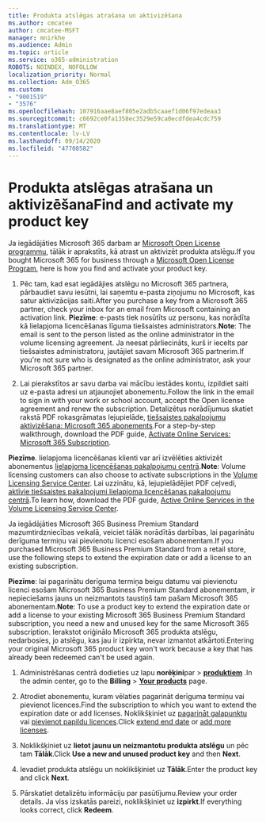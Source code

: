 ```yaml
---
title: Produkta atslēgas atrašana un aktivizēšana
ms.author: cmcatee
author: cmcatee-MSFT
manager: mnirkhe
ms.audience: Admin
ms.topic: article
ms.service: o365-administration
ROBOTS: NOINDEX, NOFOLLOW
localization_priority: Normal
ms.collection: Adm_O365
ms.custom:
- "9001519"
- "3576"
ms.openlocfilehash: 107916aae8aef805e2adb5caaef1d06f97edeaa3
ms.sourcegitcommit: c6692ce0fa1358ec3529e59ca0ecdfdea4cdc759
ms.translationtype: MT
ms.contentlocale: lv-LV
ms.lasthandoff: 09/14/2020
ms.locfileid: "47708582"
---
```

# <a name="find-and-activate-my-product-key"></a><span data-ttu-id="9a4a7-102">Produkta atslēgas atrašana un aktivizēšana</span><span class="sxs-lookup"><span data-stu-id="9a4a7-102">Find and activate my product key</span></span>

<span data-ttu-id="9a4a7-103">Ja iegādājāties Microsoft 365 darbam ar [Microsoft Open License programmu](https://go.microsoft.com/fwlink/p/?LinkID=613298), tālāk ir aprakstīts, kā atrast un aktivizēt produkta atslēgu.</span><span class="sxs-lookup"><span data-stu-id="9a4a7-103">If you bought Microsoft 365 for business through a [Microsoft Open License Program](https://go.microsoft.com/fwlink/p/?LinkID=613298), here is how you find and activate your product key.</span></span>

1. <span data-ttu-id="9a4a7-104">Pēc tam, kad esat iegādājies atslēgu no Microsoft 365 partnera, pārbaudiet savu iesūtni, lai saņemtu e-pasta ziņojumu no Microsoft, kas satur aktivizācijas saiti.</span><span class="sxs-lookup"><span data-stu-id="9a4a7-104">After you purchase a key from a Microsoft 365 partner, check your inbox for an email from Microsoft containing an activation link.</span></span>  <span data-ttu-id="9a4a7-105">**Piezīme**: e-pasts tiek nosūtīts uz personu, kas norādīta kā lielapjoma licencēšanas līguma tiešsaistes administrators.</span><span class="sxs-lookup"><span data-stu-id="9a4a7-105">**Note**: The email is sent to the person listed as the online administrator in the volume licensing agreement.</span></span>  <span data-ttu-id="9a4a7-106">Ja neesat pārliecināts, kurš ir iecelts par tiešsaistes administratoru, jautājiet savam Microsoft 365 partnerim.</span><span class="sxs-lookup"><span data-stu-id="9a4a7-106">If you're not sure who is designated as the online administrator, ask your Microsoft 365 partner.</span></span>

2. <span data-ttu-id="9a4a7-107">Lai pierakstītos ar savu darba vai mācību iestādes kontu, izpildiet saiti uz e-pasta adresi un atjaunojiet abonementu.</span><span class="sxs-lookup"><span data-stu-id="9a4a7-107">Follow the link in the email to sign in with your work or school account, accept the Open license agreement and renew the subscription.</span></span>  <span data-ttu-id="9a4a7-108">Detalizētus norādījumus skatiet rakstā PDF rokasgrāmatas lejupielāde, [tiešsaistes pakalpojumu aktivizēšana: Microsoft 365 abonements](https://go.microsoft.com/fwlink/p/?LinkId=618100).</span><span class="sxs-lookup"><span data-stu-id="9a4a7-108">For a step-by-step walkthrough, download the PDF guide, [Activate Online Services: Microsoft 365 Subscription](https://go.microsoft.com/fwlink/p/?LinkId=618100).</span></span> 

<span data-ttu-id="9a4a7-109">**Piezīme**. lielapjoma licencēšanas klienti var arī izvēlēties aktivizēt abonementus [lielapjoma licencēšanas pakalpojumu centrā](https://go.microsoft.com/fwlink/p/?LinkID=282016).</span><span class="sxs-lookup"><span data-stu-id="9a4a7-109">**Note**: Volume licensing customers can also choose to activate subscriptions in the [Volume Licensing Service Center](https://go.microsoft.com/fwlink/p/?LinkID=282016).</span></span>  <span data-ttu-id="9a4a7-110">Lai uzzinātu, kā, lejupielādējiet PDF ceļvedi, [aktīvie tiešsaistes pakalpojumi lielapjoma licencēšanas pakalpojumu centrā](https://go.microsoft.com/fwlink/p/?LinkId=618096).</span><span class="sxs-lookup"><span data-stu-id="9a4a7-110">To learn how, download the PDF guide, [Active Online Services in the Volume Licensing Service Center](https://go.microsoft.com/fwlink/p/?LinkId=618096).</span></span>

<span data-ttu-id="9a4a7-111">Ja iegādājāties Microsoft 365 Business Premium Standard mazumtirdzniecības veikalā, veiciet tālāk norādītās darbības, lai pagarinātu derīguma termiņu vai pievienotu licenci esošam abonementam.</span><span class="sxs-lookup"><span data-stu-id="9a4a7-111">If you purchased Microsoft 365 Business Premium Standard from a retail store, use the following steps to extend the expiration date or add a license to an existing subscription.</span></span>

<span data-ttu-id="9a4a7-112">**Piezīme**: lai pagarinātu derīguma termiņa beigu datumu vai pievienotu licenci esošam Microsoft 365 Business Premium Standard abonementam, ir nepieciešams jauns un neizmantots taustiņš tam pašam Microsoft 365 abonementam.</span><span class="sxs-lookup"><span data-stu-id="9a4a7-112">**Note**: To use a product key to extend the expiration date or add a license to your existing Microsoft 365 Business Premium Standard subscription, you need a new and unused key for the same Microsoft  365 subscription.</span></span>  <span data-ttu-id="9a4a7-113">Ierakstot oriģinālo Microsoft 365 produkta atslēgu, nedarbosies, jo atslēgu, kas jau ir izpirkta, nevar izmantot atkārtoti.</span><span class="sxs-lookup"><span data-stu-id="9a4a7-113">Entering your original Microsoft  365 product key won't work because a key that has already been redeemed can't be used again.</span></span>

1. <span data-ttu-id="9a4a7-114">Administrēšanas centrā dodieties uz lapu **norēķini**par  >  **[produktiem](https://go.microsoft.com/fwlink/p/?linkid=842054)** .</span><span class="sxs-lookup"><span data-stu-id="9a4a7-114">In the admin center, go to the **Billing** > **[Your products](https://go.microsoft.com/fwlink/p/?linkid=842054)** page.</span></span>

2. <span data-ttu-id="9a4a7-115">Atrodiet abonementu, kuram vēlaties pagarināt derīguma termiņu vai pievienot licences.</span><span class="sxs-lookup"><span data-stu-id="9a4a7-115">Find the subscription to which you want to extend the expiration date or add licenses.</span></span>  <span data-ttu-id="9a4a7-116">Noklikšķiniet uz [pagarināt galapunktu](https://go.microsoft.com/fwlink/p/?linkid=842054) vai [pievienot papildu licences](https://go.microsoft.com/fwlink/p/?linkid=842054).</span><span class="sxs-lookup"><span data-stu-id="9a4a7-116">Click [extend end date](https://go.microsoft.com/fwlink/p/?linkid=842054) or [add more licenses](https://go.microsoft.com/fwlink/p/?linkid=842054).</span></span>

3. <span data-ttu-id="9a4a7-117">Noklikšķiniet uz **lietot jaunu un neizmantotu produkta atslēgu** un pēc tam **Tālāk**.</span><span class="sxs-lookup"><span data-stu-id="9a4a7-117">Click **Use a new and unused product key** and then **Next**.</span></span>

4. <span data-ttu-id="9a4a7-118">Ievadiet produkta atslēgu un noklikšķiniet uz **Tālāk**.</span><span class="sxs-lookup"><span data-stu-id="9a4a7-118">Enter the product key and click **Next**.</span></span>

5. <span data-ttu-id="9a4a7-119">Pārskatiet detalizētu informāciju par pasūtījumu.</span><span class="sxs-lookup"><span data-stu-id="9a4a7-119">Review your order details.</span></span>  <span data-ttu-id="9a4a7-120">Ja viss izskatās pareizi, noklikšķiniet uz **izpirkt**.</span><span class="sxs-lookup"><span data-stu-id="9a4a7-120">If everything looks correct, click **Redeem**.</span></span>